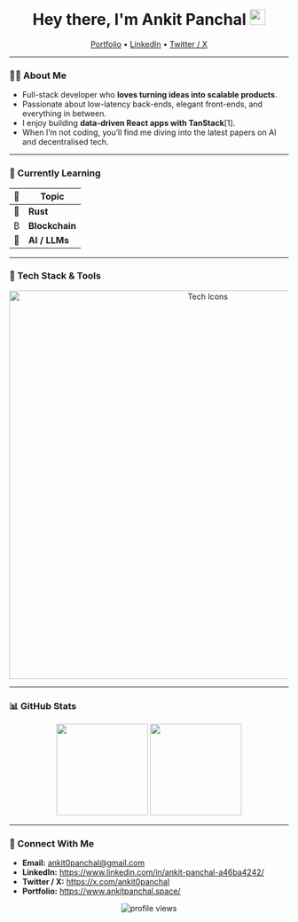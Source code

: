 <!-- README.md for Ankit Panchal -->

<h1 align="center">Hey there, I'm Ankit Panchal <img src="https://media.giphy.com/media/hvRJCLFzcasrR4ia7z/giphy.gif" width="28"></h1>

<p align="center">
  <a href="https://www.ankitpanchal.space">Portfolio</a> •
  <a href="https://www.linkedin.com/in/ankit-panchal-a46ba4242/">LinkedIn</a> •
  <a href="https://x.com/ankit0panchal">Twitter&nbsp;/&nbsp;X</a>
</p>

---

### 👨‍💻 About Me
- Full-stack developer who **loves turning ideas into scalable products**.  
- Passionate about low-latency back-ends, elegant front-ends, and everything in between.  
- I enjoy building **data-driven React apps with TanStack**[1].  
- When I’m not coding, you’ll find me diving into the latest papers on AI and decentralised tech.

---

### 🚀 Currently Learning
| 👀 | Topic |
|----|-------|
| 🦀 | **Rust** |
| ₿ | **Blockchain** |
| 🤖 | **AI / LLMs** |

---

### 🧰 Tech Stack & Tools
<p align="center">
  <img src="https://skillicons.dev/icons?i=js,ts,react,nodejs,python,rust,aws,redis,kafka,tailwind,github,linux" alt="Tech Icons" width="700" />
</p>

---

### 📊 GitHub Stats
<p align="center">
  <img src="https://github-readme-stats.vercel.app/api?username=ankit0panchal&show_icons=true&theme=transparent&hide_title=true" height="165">
  <img src="https://github-readme-stats.vercel.app/api/top-langs/?username=ankit0panchal&layout=compact&theme=transparent&hide_title=true" height="165">
</p>

---

### 🔗 Connect With Me
- **Email:** ankit0panchal@gmail.com  
- **LinkedIn:** <https://www.linkedin.com/in/ankit-panchal-a46ba4242/>  
- **Twitter / X:** <https://x.com/ankit0panchal>  
- **Portfolio:** <https://www.ankitpanchal.space/>

<p align="center">
  <img src="https://komarev.com/ghpvc/?username=ankit0panchal&label=Profile+Views&color=blue&style=flat" alt="profile views"/>
</p>
